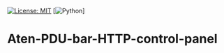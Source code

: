 [![License: MIT](https://img.shields.io/badge/License-MIT-yellow.svg)](https://opensource.org/licenses/MIT)
[![Python](https://img.shields.io/badge/python-3670A0?style=for-the-badge&logo=python&logoColor=ffdd54)]

# Aten-PDU-bar-HTTP-control-panel

